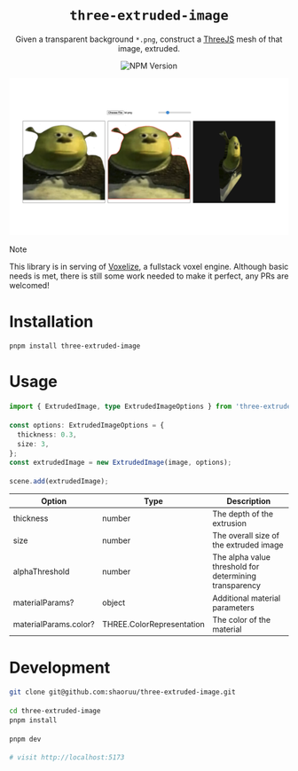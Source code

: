 
<div align="center">

# `three-extruded-image`

Given a transparent background `*.png`, construct a [ThreeJS](https://threejs.org) mesh of that image, extruded. 

![NPM Version](https://img.shields.io/npm/v/three-extruded-image)

![](/assets/demo.png)

</div>

> [!NOTE]
> This library is in serving of [Voxelize](https://github.com/voxelize/voxelize), a fullstack voxel engine. Although basic needs is met, there is still some work needed to make it perfect, any PRs are welcomed! 

# Installation

```bash
pnpm install three-extruded-image
```


# Usage

```typescript
import { ExtrudedImage, type ExtrudedImageOptions } from 'three-extruded-image';

const options: ExtrudedImageOptions = {
  thickness: 0.3,
  size: 3,
};
const extrudedImage = new ExtrudedImage(image, options);

scene.add(extrudedImage);
```

| Option | Type | Description |
|--------|------|-------------|
| thickness | number | The depth of the extrusion |
| size | number | The overall size of the extruded image |
| alphaThreshold | number | The alpha value threshold for determining transparency |
| materialParams? | object | Additional material parameters |
| materialParams.color? | THREE.ColorRepresentation | The color of the material |

# Development

```bash
git clone git@github.com:shaoruu/three-extruded-image.git

cd three-extruded-image
pnpm install

pnpm dev

# visit http://localhost:5173
```
